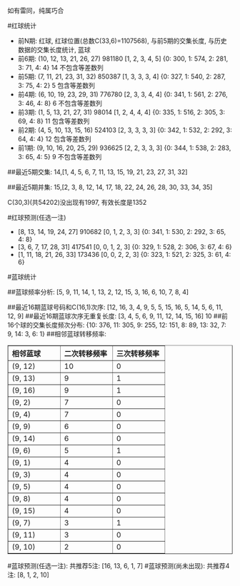 <!-- 
.. title: 双色球2011104期(2011-09-06)数据分析报告
.. slug: slott-2011104-2011-09-06-report
.. date: 2011-09-07 08:00:00 UTC+08:00
.. tags: Lottery
.. link: 
.. description: 
.. type: text
-->

如有雷同，纯属巧合

<!-- TEASER_END-->

#红球统计

- 前N期: 红球, 红球位置(总数C(33,6)=1107568), 与前5期的交集长度, 与历史数据的交集长度统计, 蓝球
- 前6期: (10, 12, 13, 21, 26, 27) 981180 [1, 2, 3, 4, 5] {0: 300, 1: 574, 2: 281, 3: 71, 4: 4} 14 不包含等差数列
- 前5期: (7, 11, 21, 23, 31, 32) 850387 [1, 3, 3, 3, 4] {0: 327, 1: 540, 2: 287, 3: 75, 4: 2} 5 包含等差数列
- 前4期: (6, 10, 19, 23, 29, 31) 776780 [2, 3, 3, 4, 4] {0: 341, 1: 561, 2: 276, 3: 46, 4: 8} 6 不包含等差数列
- 前3期: (1, 5, 13, 21, 27, 31) 98014 [1, 2, 4, 4, 4] {0: 335, 1: 516, 2: 305, 3: 69, 4: 8} 11 包含等差数列
- 前2期: (4, 5, 10, 13, 15, 16) 524103 [2, 3, 3, 3, 3] {0: 342, 1: 532, 2: 292, 3: 64, 4: 4} 12 包含等差数列
- 前1期: (9, 10, 16, 20, 25, 29) 936625 [2, 2, 3, 3, 3] {0: 344, 1: 538, 2: 283, 3: 65, 4: 5} 9 不包含等差数列

##最近5期交集:
14,[1, 4, 5, 6, 7, 11, 13, 15, 19, 21, 23, 27, 31, 32]

##最近5期并集:
15,[2, 3, 8, 12, 14, 17, 18, 22, 24, 26, 28, 30, 33, 34, 35]

C(30,3)(共54202)没出现有1997, 
有效长度是1352

#红球预测(任选一注)

- [8, 13, 14, 19, 24, 27] 910682 [0, 1, 2, 3, 3] {0: 341, 1: 530, 2: 292, 3: 65, 4: 8}
- [3, 6, 7, 17, 28, 31] 417541 [0, 0, 1, 2, 3] {0: 329, 1: 528, 2: 306, 3: 67, 4: 6}
- [1, 11, 18, 21, 26, 33] 173436 [0, 0, 2, 2, 3] {0: 323, 1: 521, 2: 325, 3: 61, 4: 6}

#蓝球统计

##蓝球频率分析:
[5, 9, 11, 14, 1, 13, 2, 12, 15, 3, 16, 6, 10, 7, 8, 4]

##最近16期蓝球号码和C(16,1)次序:
[12, 16, 3, 4, 9, 5, 5, 15, 16, 5, 14, 5, 6, 11, 12, 9]
##最近16期蓝球次序无重复长度:
[3, 4, 5, 6, 9, 11, 12, 14, 15, 16] 10
##前16个球的交集长度频次分布:
{10: 376, 11: 305, 9: 255, 12: 151, 8: 89, 13: 32, 7: 9, 14: 3, 6: 1}
##相邻蓝球转移频率:
<table border="1" class="table table-striped dataframe">
  <thead>
    <tr style="text-align: left;">
      <th style="min-width: 100px;">相邻蓝球</th>
      <th style="min-width: 100px;">二次转移频率</th>
      <th style="min-width: 100px;">三次转移频率</th>
    </tr>
  </thead>
  <tbody>
    <tr>
      <td> (9, 12)</td>
      <td> 10</td>
      <td> 0</td>
    </tr>
    <tr>
      <td> (9, 13)</td>
      <td>  9</td>
      <td> 1</td>
    </tr>
    <tr>
      <td> (9, 16)</td>
      <td>  9</td>
      <td> 1</td>
    </tr>
    <tr>
      <td>  (9, 2)</td>
      <td>  7</td>
      <td> 0</td>
    </tr>
    <tr>
      <td>  (9, 4)</td>
      <td>  7</td>
      <td> 0</td>
    </tr>
    <tr>
      <td>  (9, 9)</td>
      <td>  6</td>
      <td> 0</td>
    </tr>
    <tr>
      <td> (9, 14)</td>
      <td>  6</td>
      <td> 0</td>
    </tr>
    <tr>
      <td>  (9, 6)</td>
      <td>  5</td>
      <td> 1</td>
    </tr>
    <tr>
      <td>  (9, 1)</td>
      <td>  4</td>
      <td> 0</td>
    </tr>
    <tr>
      <td>  (9, 3)</td>
      <td>  4</td>
      <td> 0</td>
    </tr>
    <tr>
      <td>  (9, 5)</td>
      <td>  4</td>
      <td> 0</td>
    </tr>
    <tr>
      <td>  (9, 8)</td>
      <td>  4</td>
      <td> 0</td>
    </tr>
    <tr>
      <td> (9, 15)</td>
      <td>  4</td>
      <td> 0</td>
    </tr>
    <tr>
      <td>  (9, 7)</td>
      <td>  3</td>
      <td> 1</td>
    </tr>
    <tr>
      <td> (9, 11)</td>
      <td>  3</td>
      <td> 0</td>
    </tr>
    <tr>
      <td> (9, 10)</td>
      <td>  2</td>
      <td> 0</td>
    </tr>
  </tbody>
</table>
#蓝球预测(任选一注):
共推荐5注: [16, 13, 6, 1, 7]
#蓝球预测(尚未出现):
共推荐4注: [8, 1, 2, 10]

